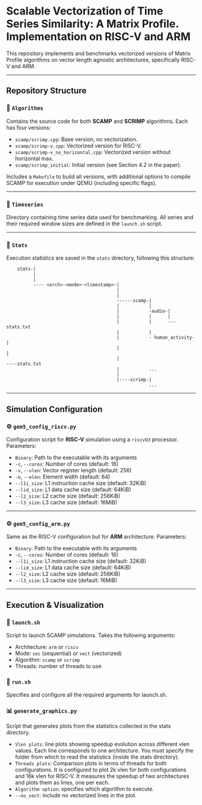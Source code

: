 # Scalable Vectorization of Time Series Similarity: A Matrix Profile. Implementation on RISC-V and ARM

This repository implements and benchmarks vectorized versions of Matrix Profile algorithms on vector length agnostic architectures, specifically RISC-V and ARM.

---

## Repository Structure

### 📁 `Algorithms`

Contains the source code for both **SCAMP** and **SCRIMP** algorithms. Each has four versions:

- `scamp/scrimp.cpp`: Base version, no vectorization.
- `scamp/scrimp-v.cpp`: Vectorized version for RISC-V.
- `scamp/scrimp-v_no_horizontal.cpp`: Vectorized version without horizontal max.
- `scamp/scrimp_initial`: Initial version (see Section 4.2 in the paper).

Includes a `Makefile` to build all versions, with additional options to compile SCAMP for execution under QEMU (including specific flags).

---

### 📁 `Timeseries`

Directory containing time series data used for benchmarking. All series and their required window sizes are defined in the `launch.sh` script.

---

### 📁 `Stats`

Execution statistics are saved in the `stats` directory, following this structure:

        stats-|
              |
              |
              ---- <arch>-<mode>-<timestamp>-|
                                             |
                                             |
                                             ------scamp-|
                                             |           |
                                             |           -audio-|
                                             |           |      |
                                             |           |      ---stats.txt
                                             |           |
                                             |           - human_activity-|
                                             |                            |
                                             |                            ----stats.txt
                                             |           ...
                                             |
                                             |----scrimp-|
                                                         ...

---

## Simulation Configuration

### ⚙️ `gem5_config_riscv.py`

Configuration script for **RISC-V** simulation using a `riscvO3` processor. Parameters:

- `Binary`: Path to the executable with its arguments  
- `-c`, `--cores`: Number of cores (default: 16)  
- `-v`, `--vlen`: Vector register length (default: 256)  
- `-e`, `--elen`: Element width (default: 64)  
- `--l1i_size`: L1 instruction cache size (default: 32KiB)  
- `--lid_size`: L1 data cache size (default: 64KiB)  
- `--l2_size`: L2 cache size (default: 256KiB)  
- `--l3_size`: L3 cache size (default: 16MiB)  

---

### ⚙️ `gem5_config_arm.py`

Same as the RISC-V configuration but for **ARM** architecture. Parameters:

- `Binary`: Path to the executable with its arguments  
- `-c`, `--cores`: Number of cores (default: 16)  
- `--l1i_size`: L1 instruction cache size (default: 32KiB)  
- `--lid_size`: L1 data cache size (default: 64KiB)  
- `--l2_size`: L2 cache size (default: 256KiB)  
- `--l3_size`: L3 cache size (default: 16MiB)  

---

## Execution & Visualization

### 🚀 `launch.sh`

Script to launch SCAMP simulations. Takes the following arguments:

- Architecture: `arm` or `riscv`  
- Mode: `sec` (sequential) or `vect` (vectorized)  
- Algorithm: `scamp` or `scrimp`  
- Threads: number of threads to use  

### 🚀 `run.sh`

Specifies and configure all the required arguments for launch.sh.

### 📊 `generate_graphics.py`

Script that generates plots from the statistics collected in the stats directory.

- `Vlen plots`: line plots showing speedup evolution across different vlen values. Each line corresponds to one architecture. You must specify the folder from which to read the statistics (inside the stats directory).
- `Threads plots`: Comparison plots in terms of threads for both configurations. It is configured to plot 2k vlen for both configurations and 16k vlen for RISC-V. It measures the speedup of two architectures and plots them as lines, one per each.
- `Algorithm option`: specifies which algorithm to execute.
- `--no_vect`: include no vectorized lines in the plot.
